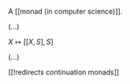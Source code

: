 

A [[monad (in computer science)]].

(...)

$X \mapsto [[X, S], S]$

(...)

[[!redirects continuation monads]]